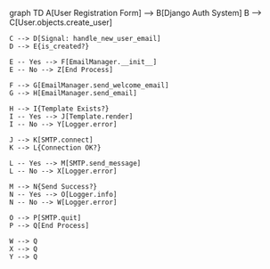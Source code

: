 graph TD
    A[User Registration Form] --> B[Django Auth System]
    B --> C[User.objects.create_user]
    
    C --> D[Signal: handle_new_user_email]
    D --> E{is_created?}
    
    E -- Yes --> F[EmailManager.__init__]
    E -- No --> Z[End Process]
    
    F --> G[EmailManager.send_welcome_email]
    G --> H[EmailManager.send_email]
    
    H --> I{Template Exists?}
    I -- Yes --> J[Template.render]
    I -- No --> Y[Logger.error]
    
    J --> K[SMTP.connect]
    K --> L{Connection OK?}
    
    L -- Yes --> M[SMTP.send_message]
    L -- No --> X[Logger.error]
    
    M --> N{Send Success?}
    N -- Yes --> O[Logger.info]
    N -- No --> W[Logger.error]
    
    O --> P[SMTP.quit]
    P --> Q[End Process]
    
    W --> Q
    X --> Q
    Y --> Q